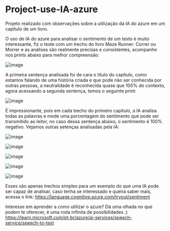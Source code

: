 # Project-use-IA-azure
Projeto realizado com observações sobre a utilização da IA do azure em um capítulo de um livro.

O uso de IA do azure para analisar o sentimento de um texto é muito interessante, fiz o teste com um trecho do livro Maze Runner: Correr ou Morrer e as análises são realmente precisas e consistentes, acompanhe nos prints abaixo para melhor compreensão:

![image](https://github.com/user-attachments/assets/d4c68b56-b917-474b-8dcb-9b0d381770da)

A primeira sentença analisada foi de cara o título do capítulo, como estamos falando de uma história criada e que pode não ser conhecida por outras pessoas, a neutralidade é reconhecida quase que 100% do contexto, agora acessando a segunda sentença, temos o seguinte print:

![image](https://github.com/user-attachments/assets/4abc7b72-f333-4fcd-9132-55ccc81f3408)

É impressionante, pois em cada trecho do primeiro capítulo, a IA analisa todas as palavras e mede uma porcentagem do sentimento que pode ser transmitido ao leitor, no caso dessa sentença abaixo, o sentimento é 100% negativo. Vejamos outras setenças analisadas pela IA:

![image](https://github.com/user-attachments/assets/570a6662-b7af-4cd1-a3ac-e5dda5502025)

![image](https://github.com/user-attachments/assets/d4e07e74-a921-441f-bc0e-bccffba27895)

![image](https://github.com/user-attachments/assets/a9146c5b-e5cf-49f4-971b-3691441743af)

![image](https://github.com/user-attachments/assets/4f06a389-7019-47ab-8d8d-a4b09a18e7fe)

![image](https://github.com/user-attachments/assets/c10d085f-fa3e-4e5f-b394-333fb7bc4877)

Esses são apenas trechos simples para um exemplo do que uma IA pode ser capaz de analisar, caso tenha se interessado e queira saber mais, acessa o link: https://language.cognitive.azure.com/tryout/sentiment

Interesse em aprender a como utilizar o azure? Dá uma olhada no que podem te oferecer, é uma roda infinita de possibilidades ;)
https://learn.microsoft.com/pt-br/azure/ai-services/speech-service/speech-to-text
